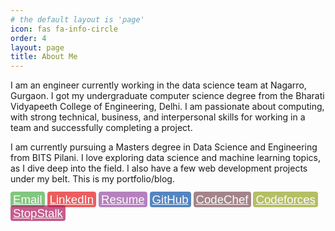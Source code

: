 ```yaml
---
# the default layout is 'page'
icon: fas fa-info-circle
order: 4
layout: page
title: About Me
---
```


<style type="text/css">

.link {font-family:Arial, sans-serif;color: white ;opacity: 0.7;background: #666;padding: 2px 4px; font-size: 14pt; border-radius: 4px; -moz-border-radius: 4px;-webkit-border-radius: 4px;transition: all 0.2s ease 0s;}
.link:hover{opacity: 0.3}

</style>

I am an engineer currently working in the data science team at Nagarro, Gurgaon. I got my undergraduate computer science degree from the Bharati Vidyapeeth College of Engineering, Delhi. I am passionate about computing, with strong technical, business, and interpersonal skills for working in a team and successfully completing a project.

I am currently pursuing a Masters degree in Data Science and Engineering from BITS Pilani. I love exploring data science and machine learning topics, as I dive deep into the field. I also have a few web development projects under my belt. This is my portfolio/blog.

<a class="link" href="mailto:sharat.ss.sachin@gmail.com" style="color: white; background: #4daf4a;">Email</a>
<a class="link" href="https://www.linkedin.com/in/sharat-sachin/" style="color: white; background: #e41a1c;">LinkedIn</a>
<a class="link" href="https://goo.gl/69J6NW" style="color: white; background: #984ea3;">Resume</a>
<a class="link" href="https://github.com/sharatsachin" style="color: white; background: #0E53A7;">GitHub</a>
<a class="link" href="https://www.codechef.com/users/sharatsachin" style="color: white; background: #7e525a;">CodeChef</a>
<a class="link" href="https://codeforces.com/profile/sharatsachin" style="color: white; background: #96a625;">Codeforces</a>
<a class="link" href="https://www.stopstalk.com/user/profile/sharatsachin" style="color: white; background: #ae1a60;">StopStalk</a>